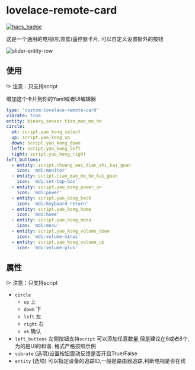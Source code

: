 <!--
 * @Author        : fineemb
 * @Github        : https://github.com/fineemb
 * @Description   : 
 * @Date          : 2019-10-31 12:03:02
 * @LastEditors   : fineemb
 * @LastEditTime  : 2020-04-19 23:53:11
 -->
lovelace-remote-card
================================================

[![hacs_badge](https://img.shields.io/badge/HACS-Default-orange.svg)](https://github.com/custom-components/hacs)

这是一个通用的电视(机顶盒)遥控器卡片, 可以自定义设置额外的按钮

![slider-entity-row](https://raw.githubusercontent.com/fineemb/lovelace-remote-card/d6561e8724a15359ef5044478a3b2346c37ae4cb/01.gif)

## 使用

!> 注意：只支持script

增加这个卡片到你的Yaml或者UI编辑器
```yaml
type: 'custom:lovelace-remote-card'
vibrate: true
entity: binary_sensor.tian_mao_mo_he
circle:
  ok: script.yao_kong_select
  up: script.yao_kong_up
  down: script.yao_kong_down
  left: script.yao_kong_left
  right: script.yao_kong_right
left_buttons:
  - entity: script.chuang_wei_dian_shi_kai_guan
    icon: 'mdi:monitor'
  - entity: script.tian_mao_mo_he_kai_guan
    icon: 'mdi:set-top-box'
  - entity: script.yao_kong_power_on
    icon: 'mdi:power'
  - entity: script.yao_kong_back
    icon: 'mdi:keyboard-return'
  - entity: script.yao_kong_home
    icon: 'mdi:home'
  - entity: script.yao_kong_menu
    icon: 'mdi:menu'
  - entity: script.yao_kong_volume_down
    icon: 'mdi:volume-minus'
  - entity: script.yao_kong_volume_up
    icon: 'mdi:volume-plus'
```
## 属性

!> 注意：只支持script

- `circle`
  * `up` 上 
  * `down` 下
  * `left` 左
  * `right` 右
  * `ok` 确认
- `left_buttons` 左侧按钮支持`script` 可以添加任意数量,但是建议在6或者8个,为的是UI的和谐. 格式严格按照示例
- `vibrate` (选项)设置按钮震动反馈是否开启True/False
- `entity` (选项) 可以指定设备的追踪ID,一般是路由器追踪,判断电视是否在线

